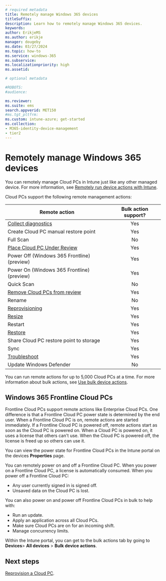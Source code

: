 ```yaml
---
# required metadata
title: Remotely manage Windows 365 devices
titleSuffix:
description: Learn how to remotely manage Windows 365 devices.
keywords:
author: ErikjeMS  
ms.author: erikje
manager: dougeby
ms.date: 03/27/2024
ms.topic: how-to
ms.service: windows-365
ms.subservice: 
ms.localizationpriority: high
ms.assetid: 

# optional metadata

#ROBOTS:
#audience:

ms.reviewer: 
ms.suite: ems
search.appverid: MET150
#ms.tgt_pltfrm:
ms.custom: intune-azure; get-started
ms.collection:
- M365-identity-device-management
- tier2
---
```


# Remotely manage Windows 365 devices

You can remotely manage Cloud PCs in Intune just like any other managed device. For more information, see [Remotely run device actions with Intune](/intune/intune-service/remote-actions/).

Cloud PCs support the following remote management actions:

| Remote action | Bulk action support? |
| --- | :---: |
| [Collect diagnostics](/intune/intune-service/remote-actions/collect-diagnostics) | Yes |
| Create Cloud PC manual restore point | Yes |
| Full Scan | No |
| [Place Cloud PC Under Review](place-cloud-pc-under-review.md) | Yes |
| Power Off (Windows 365 Frontline) (preview) | Yes |
| Power On (Windows 365 Frontline) (preview) | Yes |
| Quick Scan | No |
| [Remove Cloud PCs from review](place-cloud-pc-under-review.md) | Yes |
| Rename | No |
| [Reprovisioning](provisioning.md#reprovisioning) | Yes |
| [Resize](resize-cloud-pc.md) | Yes |
| Restart | Yes |
| [Restore](restore-overview.md) | Yes|
| Share Cloud PC restore point to storage | Yes |
| Sync | Yes |
| [Troubleshoot](health-checks-connectivity.md) | Yes |
| Update Windows Defender | No |

You can run remote actions for up to 5,000 Cloud PCs at a time. For more information about bulk actions, see [Use bulk device actions](/intune/intune-service/remote-actions/bulk-device-actions).

## Windows 365 Frontline Cloud PCs

Frontline Cloud PCs support remote actions like Enterprise Cloud PCs. One difference is that a Frontline Cloud PC power state is determined by the end user. When a Frontline Cloud PC is on, remote actions are started immediately. If a Frontline Cloud PC is powered off, remote actions start as soon as the Cloud PC is powered on. When a Cloud PC is powered on, it uses a license that others can't use. When the Cloud PC is powered off, the license is freed up so others can use it.

You can view the power state for Frontline Cloud PCs in the Intune portal on the devices **Properties** page.

You can remotely power on and off a Frontline Cloud PC. When you power on a Frontline Cloud PC, a license is automatically consumed. When you power off a Frontline Cloud PC:

- Any user currently signed in is signed off.
- Unsaved data on the Cloud PC is lost.

You can also power on and power off Frontline Cloud PCs in bulk to help with:

- Run an update.
- Apply an application across all Cloud PCs.
- Make sure Cloud PCs are on for an incoming shift.
- Manage concurrency limits.

Within the Intune portal, you can get to the bulk actions tab by going to **Devices**> **All devices** > **Bulk device actions**.  

<!-- ########################## -->
## Next steps

[Reprovision a Cloud PC](reprovision-cloud-pc.md).
